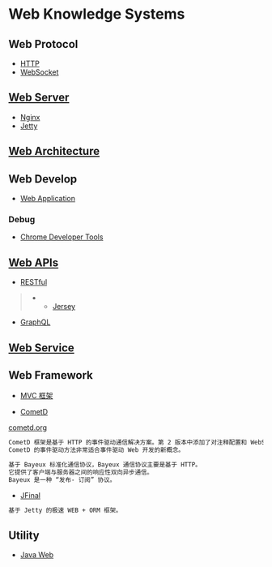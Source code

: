 # Web Knowledge Systems

## Web Protocol
* [HTTP](web-protocols/http/README.md)
* [WebSocket](web-protocols/WebSocket/README.md)

## [Web Server](web-server/README.md)
* [Nginx](web-server/nginx/README.md)
* [Jetty](https://github.com/SunnnyChan/sc.drill-code/tree/master/web/jetty)

## [Web Architecture](web-arch/README.md)

## Web Develop
* [Web Application](web-app/README.md)

### Debug
* [Chrome Developer Tools](web-dev/debug/chrome/README.md)

## [Web APIs](web-APIs/README.md)
* [RESTful](web-APIs/restful/README.md)
> * * [Jersey](web-APIs/restful/jersey/README.md)
* [GraphQL](web-APIs/GraphQL/README.md)

## [Web Service](web-Service/README.md)

## Web Framework
* [MVC 框架](web-framework/MVC/README.md)

* [CometD](https://github.com/cometd/cometd) 
 
[cometd.org](https://cometd.org/)
```md
CometD 框架是基于 HTTP 的事件驱动通信解决方案。第 2 版本中添加了对注释配置和 WebSocket 的支持。
CometD 的事件驱动方法非常适合事件驱动 Web 开发的新概念。

基于 Bayeux 标准化通信协议，Bayeux 通信协议主要是基于 HTTP。
它提供了客户端与服务器之间的响应性双向异步通信。
Bayeux 是一种 “发布- 订阅” 协议。
```

* [JFinal](https://gitee.com/jfinal/jfinal)
```md
基于 Jetty 的极速 WEB + ORM 框架。
```

## Utility
* [Java Web](java-web/README.md)


